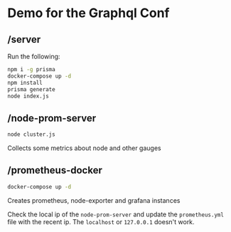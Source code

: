 # Demo for the Graphql Conf

## /server

Run the following:

```bash
npm i -g prisma
docker-compose up -d
npm install
prisma generate
node index.js
```

## /node-prom-server

```bash
node cluster.js
```

Collects some metrics about node and other gauges

## /prometheus-docker

```bash
docker-compose up -d
```

Creates prometheus, node-exporter and grafana instances

Check the local ip of the `node-prom-server` and update the `prometheus.yml` file with the recent ip. The `localhost` or `127.0.0.1` doesn't work.
